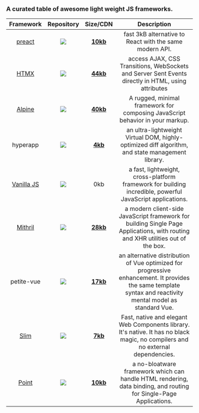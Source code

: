 ### A curated table of awesome light weight JS frameworks.

|Framework|Repository|Size/CDN|Description|
|:-:|:-:|:-:|:-:|
[preact](https://preactjs.com/)|[![](https://img.shields.io/github/stars/preactjs/preact.svg?style=social&label=Star)](https://github.com/preactjs/preact) |[**10kb**](https://unpkg.com/preact/dist/preact.js)|fast 3kB alternative to React with the same modern API.|
|[HTMX](https://htmx.org/)|[![](https://img.shields.io/github/stars/bigskysoftware/htmx.svg?style=social&label=Star)](https://github.com/bigskysoftware/htmx)|[**44kb**](https://unpkg.com/browse/htmx.org/dist/)|access AJAX, CSS Transitions, WebSockets and Server Sent Events directly in HTML, using attributes|
|[Alpine](https://alpinejs.dev/) |[![](https://img.shields.io/github/stars/alpinejs/alpine.svg?style=social&label=Star)](https://github.com/alpinejs/alpine) |[**40kb**](https://cdn.jsdelivr.net/npm/alpinejs/dist/cdn.min.js)| A rugged, minimal framework for composing JavaScript behavior in your markup.|
|hyperapp|[![](https://img.shields.io/github/stars/jorgebucaran/hyperapp.svg?style=social&label=Star)](https://github.com/jorgebucaran/hyperapp) |[**4kb**](https://cdn.jsdelivr.net/npm/hyperapp/index.min.js)| an ultra-lightweight Virtual DOM, highly-optimized diff algorithm, and state management library.|
|[Vanilla JS](http://vanilla-js.com/)|[![](https://img.shields.io/github/stars/tc39/ecma262.svg?style=social&label=Star)](https://github.com/tc39/ecma262)|0kb| a fast, lightweight, cross-platform framework for building incredible, powerful JavaScript applications.|
[Mithril](https://mithril.js.org/)|[![](https://img.shields.io/github/stars/MithrilJS/mithril.js.svg?style=social&label=Star)](https://github.com/MithrilJS/mithril.js) |[**28kb**](https://unpkg.com/mithril/mithril.min.js)| a modern client-side JavaScript framework for building Single Page Applications, with routing and XHR utilities out of the box.|
|petite-vue|[![](https://img.shields.io/github/stars/vuejs/petite-vue.svg?style=social&label=Star)](https://github.com/vuejs/petite-vue) |[**17kb**](https://unpkg.com/petite-vue/dist/petite-vue.es.js)| an alternative distribution of Vue optimized for progressive enhancement. It provides the same template syntax and reactivity mental model as standard Vue.|
|[Slim](http://slimjs.com/)|[![](https://img.shields.io/github/stars/slimjs/slim.js.svg?style=social&label=Star)](https://github.com/slimjs/slim.js)|[**7kb**](https://unpkg.com/slim-js/dist/index.js?module)|Fast, native and elegant Web Components library. It's native. It has no black magic, no compilers and no external dependencies. |
|[Point](https://pointjs.org)|[![](https://img.shields.io/github/stars/ranaroussi/pointjs.svg?style=social&label=Star)](https://github.com/ranaroussi/pointjs) |[**10kb**](https://cdn.jsdelivr.net/gh/ranaroussi/pointjs/dist/point.js)| a no-bloatware framework which can handle HTML rendering, data binding, and routing for Single-Page Applications.|
